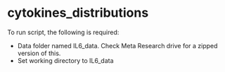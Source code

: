 # cytokines_distributions

To run script, the following is required: 

- Data folder named IL6_data. Check Meta Research drive for a zipped version of this.
- Set working directory to IL6_data


